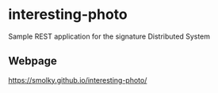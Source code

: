 # interesting-photo
Sample REST application for the signature Distributed System

## Webpage
https://smolky.github.io/interesting-photo/
